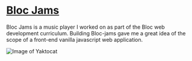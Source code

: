 [<h1>Bloc Jams</h1>](https://kurtjams.netlify.com/)

Bloc Jams is a music player I worked on as part of the Bloc web development curriculum. Building Bloc-jams gave me a great idea of the scope of a front-end vanilla javascript web application.

![Image of Yaktocat](http://www.kurtzikaras.com/img/blocjamslanding.png)
